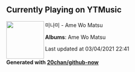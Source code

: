 ## Currently Playing on YTMusic

[<img align="left" width="100" src="https://lh3.googleusercontent.com/3ARmoYuz9GI9_6-P1PdbgjW-NnRu--hj87CizVWTBs0prmYWcUUXGpiRsXFteNuYjduLDG6ZDs_f1BKm">](https://music.youtube.com/watch?v=iHGam9itjyk)

미나미 - Ame Wo Matsu

**Albums**: Ame Wo Matsu

Last updated at 03/04/2021 22:41

#### Generated with [20chan/github-now](https://github.com/20chan/github-now)


<!--
**20chan/20chan** is a ✨ _special_ ✨ repository because its `README.md` (this file) appears on your GitHub profile.

Here are some ideas to get you started:

- 🔭 I’m currently working on ...
- 🌱 I’m currently learning ...
- 👯 I’m looking to collaborate on ...
- 🤔 I’m looking for help with ...
- 💬 Ask me about ...
- 📫 How to reach me: ...
- 😄 Pronouns: ...
- ⚡ Fun fact: ...
-->
